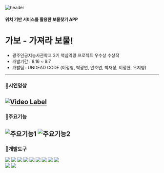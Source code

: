 ![header](https://capsule-render.vercel.app/api?type=waving&color=fdada5&height=200&section=header&text=Project%20Gabo&fontSize=40&fontColor=fff)
#### 위치 기반 서비스를 활용한 보물찾기 APP
# 가보 - 가져라 보물!
- 광주인공지능사관학교 3기 핵심역량 프로젝트 우수상 수상작
- 개발기간 : 8.16 ~ 9.7
- 개발팀 : UNDEAD CODE (이정영, 박광연, 안호연, 박재성, 이정현, 오지영)
---
### :pushpin:시연영상
[![Video Label](https://user-images.githubusercontent.com/107041228/200220257-c641c698-76c3-4ff5-9494-401b910d56cc.png)](https://www.youtube.com/watch?v=d5VCnLbjwEo)
---
### :pushpin:주요기능
![주요기능1](https://user-images.githubusercontent.com/107041228/200228239-0d3cc9b8-59c8-4bcf-8a3e-97f5f4952940.png)
![주요기능2](https://user-images.githubusercontent.com/107041228/200228264-e772fd14-c144-4f85-817e-c29c0bec37e7.png)
---
### :pushpin:개발도구
<img src="https://img.shields.io/badge/Python-3776AB?style=flat&logo=Python&logoColor=fff"/> <img src="https://img.shields.io/badge/Java-007396?style=flat&logo=OpenJDK&logoColor=white"/>
<img src="https://img.shields.io/badge/JavaScript-F7DF1E?style=flat&logo=JavaScript&logoColor=fff"/>
<img src="https://img.shields.io/badge/AndroidStudio-3DDC84?style=flat&logo=AndroidStudio&logoColor=fff"/>
<img src="https://img.shields.io/badge/HTML5-E34F26?style=flat&logo=HTML5&logoColor=fff"/>
<img src="https://img.shields.io/badge/CSS-1572B6?style=flat&logo=CSS3&logoColor=fff"/>
<img src="https://img.shields.io/badge/Bootstrap-7952B3?style=flat&logo=Bootstrap&logoColor=fff"/>
<img src="https://img.shields.io/badge/Jupyter-F37626?style=flat&logo=Jupyter&logoColor=fff"/>
<img src="https://img.shields.io/badge/Naver map API-03C75A?style=flat&logo=Naver&logoColor=fff"/>
</br>
<img src="https://img.shields.io/badge/Adobe Photoshop-31A8FF?style=flat&logo=Adobe Photoshop&logoColor=fff"/>
<img src="https://img.shields.io/badge/Adobe Illustrator-FF9A00?style=flat&logo=Adobe Illustrator&logoColor=fff"/>
